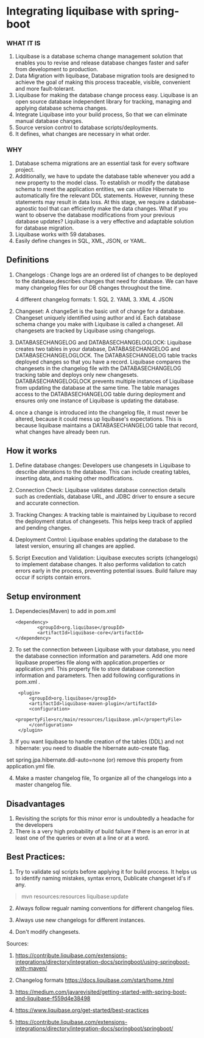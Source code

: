 # Integrating liquibase with spring-boot

### WHAT IT IS

1. Liquibase is a database schema change management solution that enables you to revise and release database changes faster and safer from development to production.
2. Data Migration with liquibase, Database migration tools are designed to achieve the goal of making this process traceable, visible, convenient and more fault-tolerant.
3. Liquibase for making the database change process easy. Liquibase is an open source database independent library for tracking, managing and applying database schema changes.
4. Integrate Liquibase into your build process, So that we can eliminate manual database changes.
5. Source version control to database scripts/deployments.
6. It defines, what changes are necessary in what order.

### WHY

1. Database schema migrations are an essential task for every software project.
2. Additionally, we have to update the database table whenever you add a new property to the model class. To establish or modify the database schema to meet the application entities, we can utilize Hibernate to automatically fire the relevant DDL statements. However, running these statements may result in data loss.  At this stage, we require a database-agnostic tool that can efficiently make the data changes. What if you want to observe the database modifications from your previous database updates? Liquibase is a very effective and adaptable solution for database migration.
3. Liquibase works with 59 databases.
4. Easily define changes in SQL, XML, JSON, or YAML.


## Definitions

1. Changelogs :
   Change logs are an ordered list of changes to be deployed to the database,describes changes that need for database. We can have many changelog files for our DB changes throughout the time.

   4 different changelog formats: 1. SQL 2. YAML 3. XML 4. JSON

2. Changeset:
   A changeSet is the basic unit of change for a database. Changeset uniquely identified using author and id. Each database schema change you make with Liquibase is called a changeset. All changesets are tracked by Liquibase using changelogs. 

3. DATABASECHANGELOG and DATABASECHANGELOGLOCK:
   Liquibase creates two tables in your database, DATABASECHANGELOG and DATABASECHANGELOGLOCK. The DATABASECHANGELOG table tracks deployed changes so that you have a record. Liquibase compares the changesets in the changelog file with the DATABASECHANGELOG tracking table and deploys only new changesets. DATABASECHANGELOGLOCK prevents multiple instances of Liquibase from updating the database at the same time. The table manages access to the DATABASECHANGELOG table during deployment and ensures only one instance of Liquibase is updating the database.


8. once a change is introduced into the changelog file, it must never be altered, because it could mess up liquibase's expectations. This is because liquibase maintains a DATABASECHANGELOG table that record, what changes have already been run.

## How it works

1. Define database changes: 
Developers use changesets in Liquibase to describe alterations to the database. This can include creating tables, inserting data, and making other modifications.

2. Connection Check:
Liquibase validates database connection details such as credentials, database URL, and JDBC driver to ensure a secure and accurate connection.

3. Tracking Changes:
A tracking table is maintained by Liquibase to record the deployment status of changesets. This helps keep track of applied and pending changes.

4. Deployment Control:
Liquibase enables updating the database to the latest version, ensuring all changes are applied.

5. Script Execution and Validation:
Liquibase executes scripts (changelogs) to implement database changes. It also performs validation to catch errors early in the process, preventing potential issues. Build failure may occur if scripts contain errors.

## Setup environment
1.  Dependecies(Maven) to add in pom.xml
     ```
     <dependency>
        	 <groupId>org.liquibase</groupId>
        	 <artifactId>liquibase-core</artifactId>
    </dependency>
     ```

2. To set the connection between Liquibase with your database, you need the database connection information and parameters.
Add one more liquibase properties file along with application.properties or application.yml. This property file to store database connection information and parameters. Then add following configurations in pom.xml . 

        <plugin>
            <groupId>org.liquibase</groupId>
            <artifactId>liquibase-maven-plugin</artifactId>
            <configuration>
                <propertyFile>src/main/resources/liquibase.yml</propertyFile> 
            </configuration>
        </plugin>

3. If you want liquibase to handle creation of the tables (DDL) and not hibernate:
   you need to disable the hibernate auto-create flag.

set spring.jpa.hibernate.ddl-auto=none (or) remove this property from application.yml file.

4. Make a master changelog file, To organize all of the changelogs into a master changelog file.

## Disadvantages

1. Revisiting the scripts for this minor error is undoubtedly a headache for the developers
2. There is a very high probability of build failure if there is an error in at least one of the queries or even at a line or at a word. 

## Best Practices:

1. Try to validate sql scripts before applying it for build process. It helps us to identify naming mistakes, syntax errors, Dublicate changeset id's if any.

> mvn resources:resources liquibase:update

2. Always follow regualr naming conventions for different changelog files.

3. Always use new changelogs for different instances.
4. Don't modify changesets.

Sources:

1. https://contribute.liquibase.com/extensions-integrations/directory/integration-docs/springboot/using-springboot-with-maven/
2. Changelog formats
   https://docs.liquibase.com/start/home.html

3. https://medium.com/javarevisited/getting-started-with-spring-boot-and-liquibase-f559d4e38498

4. https://www.liquibase.org/get-started/best-practices
5. https://contribute.liquibase.com/extensions-integrations/directory/integration-docs/springboot/springboot/
